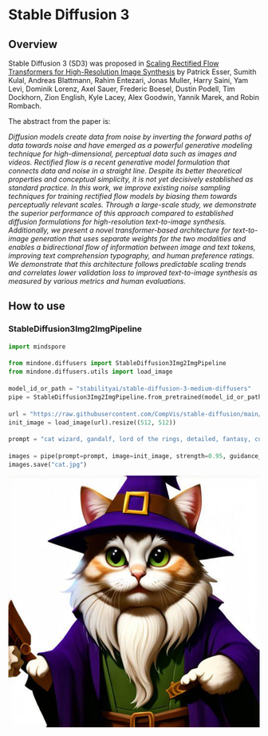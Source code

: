 # Stable Diffusion 3

## Overview

Stable Diffusion 3 (SD3) was proposed in [Scaling Rectified Flow Transformers for High-Resolution Image Synthesis](https://arxiv.org/pdf/2403.03206.pdf) by Patrick Esser, Sumith Kulal, Andreas Blattmann, Rahim Entezari, Jonas Muller, Harry Saini, Yam Levi, Dominik Lorenz, Axel Sauer, Frederic Boesel, Dustin Podell, Tim Dockhorn, Zion English, Kyle Lacey, Alex Goodwin, Yannik Marek, and Robin Rombach.

The abstract from the paper is:

*Diffusion models create data from noise by inverting the forward paths of data towards noise and have emerged as a powerful generative modeling technique for high-dimensional, perceptual data such as images and videos. Rectified flow is a recent generative model formulation that connects data and noise in a straight line. Despite its better theoretical properties and conceptual simplicity, it is not yet decisively established as standard practice. In this work, we improve existing noise sampling techniques for training rectified flow models by biasing them towards perceptually relevant scales. Through a large-scale study, we demonstrate the superior performance of this approach compared to established diffusion formulations for high-resolution text-to-image synthesis. Additionally, we present a novel transformer-based architecture for text-to-image generation that uses separate weights for the two modalities and enables a bidirectional flow of information between image and text tokens, improving text comprehension typography, and human preference ratings. We demonstrate that this architecture follows predictable scaling trends and correlates lower validation loss to improved text-to-image synthesis as measured by various metrics and human evaluations.*

## How to use

### StableDiffusion3Img2ImgPipeline

```py
import mindspore

from mindone.diffusers import StableDiffusion3Img2ImgPipeline
from mindone.diffusers.utils import load_image

model_id_or_path = "stabilityai/stable-diffusion-3-medium-diffusers"
pipe = StableDiffusion3Img2ImgPipeline.from_pretrained(model_id_or_path, mindspore_dtype=mindspore.float16)

url = "https://raw.githubusercontent.com/CompVis/stable-diffusion/main/assets/stable-samples/img2img/sketch-mountains-input.jpg"
init_image = load_image(url).resize((512, 512))

prompt = "cat wizard, gandalf, lord of the rings, detailed, fantasy, cute, adorable, Pixar, Disney, 8k"

images = pipe(prompt=prompt, image=init_image, strength=0.95, guidance_scale=7.5)[0][0]
images.save("cat.jpg")
```

<img src=./images/cat.jpg>